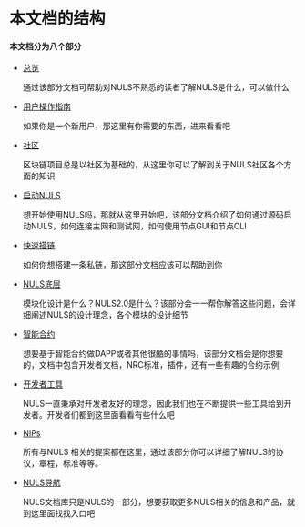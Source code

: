 # 本文档的结构

#### 本文档分为八个部分
- [总览](/zh/overview/introduction.html)

    通过该部分文档可帮助对NULS不熟悉的读者了解NULS是什么，可以做什么

- [用户操作指南](/zh/guide/NULSTransaction.html)

    如果你是一个新用户，那这里有你需要的东西，进来看看吧
- [社区](http://localhost:8080/zh/community/toolsGuide.html)

   区块链项目总是以社区为基础的，从这里你可以了解到关于NULS社区各个方面的知识
- [启动NULS](/zh/startNULS/sourceCodeStartNULS.html)

    想开始使用NULS吗，那就从这里开始吧，该部分文档介绍了如何通过源码启动NULS，如何连接主网和测试网，如何使用节点GUI和节点CLI

- [快速搭链](/zh/buildChain/buildPrivateChain.html)

    如何你想搭建一条私链，那这部分文档应该可以帮助到你
- [NULS底层](/zh/NULSInfrastructure/NULS2.0Introduction.html)

    模块化设计是什么？NULS2.0是什么？该部分会一一帮你解答这些问题，会详细阐述NULS的设计理念，各个模块的设计细节
- [智能合约](/zh/smartContract/startSmartContract.html)

    想要基于智能合约做DAPP或者其他很酷的事情吗，该部分文档会是你想要的，文档中包含开发者文档，NRC标准，插件，还有一些有趣的合约示例
- [开发者工具](/zh/developerTools/sdk.html)

    NULS一直秉承对开发者友好的理念，因此我们也在不断提供一些工具给到开发者。开发者们都到这里面看看有些什么吧

- [NIPs](/zh/nips/NIPIntroduction.html)

    所有与NULS 相关的提案都在这里，通过该部分你可以详细了解NULS的协议，章程，标准等等。
- [NULS导航](/zh/nulsNav/NULSNav.html)

    NULS文档库只是NULS的一部分，想要获取更多NULS相关的信息和产品，就到这里面找找入口吧

